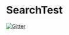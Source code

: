 # SearchTest

[![Gitter](https://badges.gitter.im/Join%20Chat.svg)](https://gitter.im/kerusan/SearchTest?utm_source=badge&utm_medium=badge&utm_campaign=pr-badge&utm_content=badge)